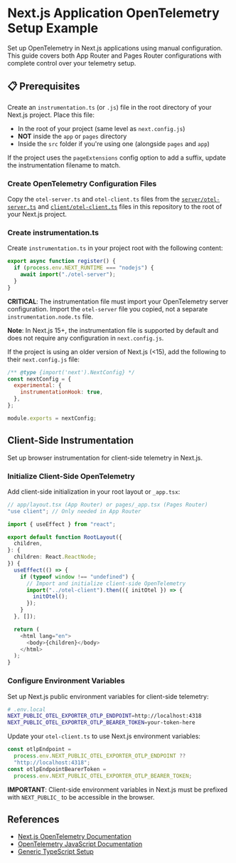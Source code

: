 # Next.js Application OpenTelemetry Setup Example

Set up OpenTelemetry in Next.js applications using manual configuration. This guide covers both App Router and Pages Router configurations with complete control over your telemetry setup.

## 📋 Prerequisites

Create an `instrumentation.ts` (or `.js`) file in the root directory of your Next.js project. Place this file:

- In the root of your project (same level as `next.config.js`)
- **NOT** inside the `app` or `pages` directory
- Inside the `src` folder if you're using one (alongside `pages` and `app`)

If the project uses the `pageExtensions` config option to add a suffix, update the instrumentation filename to match.

### Create OpenTelemetry Configuration Files

Copy the `otel-server.ts` and `otel-client.ts` files from the [`server/otel-server.ts`](../server/otel-server.ts) and [`client/otel-client.ts`](../client/otel-client.ts) files in this repository to the root of your Next.js project.

### Create instrumentation.ts

Create `instrumentation.ts` in your project root with the following content:

```typescript
export async function register() {
  if (process.env.NEXT_RUNTIME === "nodejs") {
    await import("./otel-server");
  }
}
```

**CRITICAL**: The instrumentation file must import your OpenTelemetry server configuration. Import the `otel-server` file you copied, not a separate `instrumentation.node.ts` file.

**Note**: In Next.js 15+, the instrumentation file is supported by default and does not require any configuration in `next.config.js`.

If the project is using an older version of Next.js (<15), add the following to their `next.config.js` file:

```javascript
/** @type {import('next').NextConfig} */
const nextConfig = {
  experimental: {
    instrumentationHook: true,
  },
};

module.exports = nextConfig;
```

## Client-Side Instrumentation

Set up browser instrumentation for client-side telemetry in Next.js.

### Initialize Client-Side OpenTelemetry

Add client-side initialization in your root layout or `_app.tsx`:

```typescript
// app/layout.tsx (App Router) or pages/_app.tsx (Pages Router)
"use client"; // Only needed in App Router

import { useEffect } from "react";

export default function RootLayout({
  children,
}: {
  children: React.ReactNode;
}) {
  useEffect(() => {
    if (typeof window !== "undefined") {
      // Import and initialize client-side OpenTelemetry
      import("../otel-client").then(({ initOtel }) => {
        initOtel();
      });
    }
  }, []);

  return (
    <html lang="en">
      <body>{children}</body>
    </html>
  );
}
```

### Configure Environment Variables

Set up Next.js public environment variables for client-side telemetry:

```bash
# .env.local
NEXT_PUBLIC_OTEL_EXPORTER_OTLP_ENDPOINT=http://localhost:4318
NEXT_PUBLIC_OTEL_EXPORTER_OTLP_BEARER_TOKEN=your-token-here
```

Update your `otel-client.ts` to use Next.js environment variables:

```typescript
const otlpEndpoint =
  process.env.NEXT_PUBLIC_OTEL_EXPORTER_OTLP_ENDPOINT ??
  "http://localhost:4318";
const otlpEndpointBearerToken =
  process.env.NEXT_PUBLIC_OTEL_EXPORTER_OTLP_BEARER_TOKEN;
```

**IMPORTANT**: Client-side environment variables in Next.js must be prefixed with `NEXT_PUBLIC_` to be accessible in the browser.

## References

- [Next.js OpenTelemetry Documentation](https://nextjs.org/docs/app/guides/open-telemetry)
- [OpenTelemetry JavaScript Documentation](https://opentelemetry.io/docs/instrumentation/js/)
- [Generic TypeScript Setup](../README.md)
